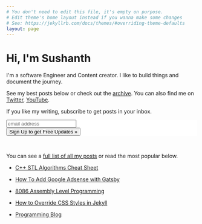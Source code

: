 ```yaml
---
# You don't need to edit this file, it's empty on purpose.
# Edit theme's home layout instead if you wanna make some changes
# See: https://jekyllrb.com/docs/themes/#overriding-theme-defaults
layout: page
---
```


<h1>Hi, I'm Sushanth</h1>

I'm a software Engineer and Content creator. I like to build things and document the journey.

See my best posts below or check out the [archive](/posts). You can also find me on [Twitter](https://twitter.com/iamkurdekar), [YouTube](https://www.youtube.com/logicalbee).

If you like my writing, subscribe to get posts in your inbox.

<!-- Begin Mailchimp Signup Form -->
<link href="//cdn-images.mailchimp.com/embedcode/horizontal-slim-10_7.css" rel="stylesheet" type="text/css">
<style type="text/css">
	#mc_embed_signup{background:#fff; clear:left; font:14px Helvetica,Arial,sans-serif; width:100%;}
	/* Add your own Mailchimp form style overrides in your site stylesheet or in this style block.
	   We recommend moving this block and the preceding CSS link to the HEAD of your HTML file. */
</style>
<div id="mc_embed_signup" style="border-style:none;">
<form action="https://feedburner.google.com/fb/a/mailverify" method="post" target="popupwindow" onsubmit="window.open('https://feedburner.google.com/fb/a/mailverify?uri=LogicalBee', 'popupwindow', 'scrollbars=yes,width=550,height=520');return true" novalidate>
    <div id="mc_embed_signup_scroll">
	<input type="email" value="" name="email" class="email" id="mce-EMAIL" placeholder="email address" required>
    <!-- real people should not fill this in and expect good things - do not remove this or risk form bot signups-->
    <div style="position: absolute; left: -4000px;" aria-hidden="true"><input type="hidden" name="uri" tabindex="-1" value="LogicalBee"></div>
    <div class="clear"><input type="submit" class="btn btn-success" value="Sign Up to get Free Updates &raquo;" /></div>
    </div>
</form>
</div>

<!--End mc_embed_signup-->
<br />
<script async src="https://pagead2.googlesyndication.com/pagead/js/adsbygoogle.js"></script>
<!-- bee -->
<ins class="adsbygoogle"
     style="display:block"
     data-ad-client="ca-pub-6155459918319745"
     data-ad-slot="8662553847"
     data-ad-format="auto"
     data-full-width-responsive="true"></ins>
<script>
     (adsbygoogle = window.adsbygoogle || []).push({});
</script>

You can see a [full list of all my posts](/posts) or read the most popular below.

* [C++ STL Algorithms Cheat Sheet](/C++STL-Algorithms-Cheat-Sheet)

* [How To Add Google Adsense with Gatsby](/How-To-Add-Google-Adsense-with-Gatsby)

* [8086 Assembly Level Programming](/8086-Assembly-Level-Programming)

* [How to Override CSS Styles in Jekyll](/how-to-override-css-styles-in-jekyll)

* [Programming Blog](https://www.logicalnumbers.com)

<script src="https://apis.google.com/js/platform.js"></script>

<div class="g-ytsubscribe" data-channelid="UC9tyRI1L7Ag97i0DZbUX5Dg" data-layout="full" data-count="default"></div>



